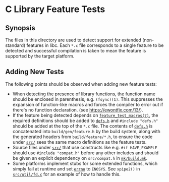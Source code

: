 C Library Feature Tests
=======================

## Synopsis

The files in this directory are used to detect support for extended
(non-standard) features in libc. Each `*.c` file corresponds to a
single feature to be detected and successful compilation is taken to
mean the feature is supported by the target platform.

## Adding New Tests

The following points should be observed when adding new feature tests:

* When detecting the presence of library functions, the function name
  should be enclosed in parenthesis, e.g. `(fsync)(1)`. This suppresses
  the expansion of function-like macros and forces the compiler to error
  out if there's no function declaration. (see https://ewontfix.com/13/).
* If the feature being detected depends on [`feature_test_macros(7)`], the
  required definitions should be added to [`defs.h`] and `#include "defs.h"`
  should be added at the top of the `*.c` file. The contents of [`defs.h`]
  is concatenated into `build/gen/feature.h` by the build system, along with the
  generated headers from `build/feature/*.h`, to ensure the code under [`src/`]
  sees the same macro definitions as the feature tests.
* Source files under [`src/`] that use constructs like e.g. `#if HAVE_EXAMPLE`
  should use `#include "compat.h"` before any other includes and should be
  given an explicit dependency on `src/compat.h` in [`mk/build.mk`].
* Some platforms implement stubs for some extended functions, which simply
  fail at runtime and set [`errno`] to `ENOSYS`. See `xpipe2()` in
  [`src/util/fd.c`] for an example of how to handle this.


[`feature_test_macros(7)`]: https://man7.org/linux/man-pages/man7/feature_test_macros.7.html
[`errno`]: https://man7.org/linux/man-pages/man3/errno.3.html

[`defs.h`]: defs.h
[`mk/build.mk`]: ../build.mk
[`src/`]: ../../src
[`src/util/fd.c`]: ../../src/util/fd.c
